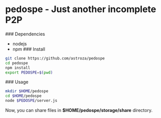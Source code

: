 pedospe - Just another incomplete P2P
=======
### Dependencies
* nodejs
* npm
### Install
```bash
git clone https://github.com/astroza/pedospe
cd pedospe
npm install
export PEDOSPE=$(pwd)
```
### Usage
```bash
mkdir $HOME/pedospe
cd $HOME/pedospe
node $PEDOSPE/server.js
```

Now, you can share files in **$HOME/pedospe/storage/share** directory.
